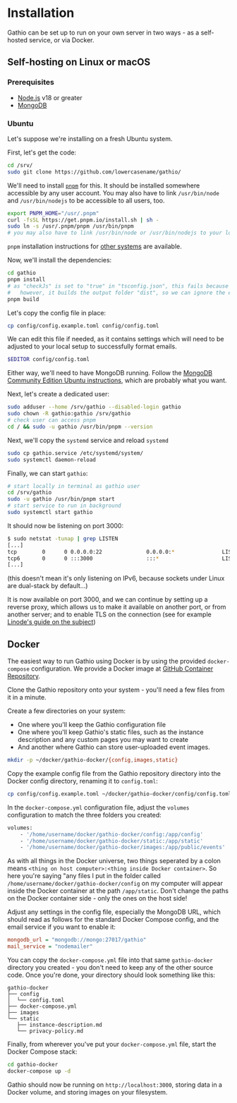 # Installation

Gathio can be set up to run on your own server in two ways - as a self-hosted service, or via Docker.

## Self-hosting on Linux or macOS

### Prerequisites

- [Node.js](https://nodejs.org/en/) v18 or greater
- [MongoDB](https://www.mongodb.com/docs/manual/administration/install-on-linux/#std-label-install-mdb-community-edition-linux)

### Ubuntu

Let's suppose we're installing on a fresh Ubuntu system.

First, let's get the code:

```bash
cd /srv/
sudo git clone https://github.com/lowercasename/gathio/
```

We'll need to install [`pnpm`](https://pnpm.io/) for this. It should be installed somewhere accessible by any user account. You may also have to link `/usr/bin/node` and `/usr/bin/nodejs` to be accessible to all users, too.

```bash
export PNPM_HOME="/usr/.pnpm"
curl -fsSL https://get.pnpm.io/install.sh | sh -
sudo ln -s /usr/.pnpm/pnpm /usr/bin/pnpm
# you may also have to link /usr/bin/node or /usr/bin/nodejs to your local copy of node
```

`pnpm` installation instructions for [other systems](https://pnpm.io/installation) are available.

Now, we'll install the dependencies:

```bash
cd gathio
pnpm install
# as "checkJs" is set to "true" in "tsconfig.json", this fails because of type-checking
#   however, it builds the output folder "dist", so we can ignore the errors and carry on
pnpm build
```

Let's copy the config file in place:

```bash
cp config/config.example.toml config/config.toml
```

We can edit this file if needed, as it contains settings which will need to be adjusted to your local setup to successfully format emails.

```bash
$EDITOR config/config.toml
```

Either way, we'll need to have MongoDB running. Follow the [MongoDB Community Edition Ubuntu instructions](https://www.mongodb.com/docs/manual/tutorial/install-mongodb-on-ubuntu), which are probably what you want.

Next, let's create a dedicated user:

```bash
sudo adduser --home /srv/gathio --disabled-login gathio
sudo chown -R gathio:gathio /srv/gathio
# check user can access pnpm
cd / && sudo -u gathio /usr/bin/pnpm --version
```

Next, we'll copy the `systemd` service and reload `systemd`

```bash
sudo cp gathio.service /etc/systemd/system/
sudo systemctl daemon-reload
```

Finally, we can start `gathio`:

```bash
# start locally in terminal as gathio user
cd /srv/gathio
sudo -u gathio /usr/bin/pnpm start
# start service to run in background
sudo systemctl start gathio
```

It should now be listening on port 3000:

```bash
$ sudo netstat -tunap | grep LISTEN
[...]
tcp        0      0 0.0.0.0:22              0.0.0.0:*               LISTEN      952/sshd
tcp6       0      0 :::3000                 :::*                    LISTEN      5655/node
[...]
```

(this doesn't mean it's only listening on IPv6, because sockets under Linux are
dual-stack by default...)

It is now available on port 3000, and we can continue by setting up a reverse
proxy, which allows us to make it available on another port, or from another
server; and to enable TLS on the connection (see for example [Linode's guide on
the subject](https://www.linode.com/docs/web-servers/nginx/use-nginx-reverse-proxy/#configure-nginx))

## Docker

The easiest way to run Gathio using Docker is by using the provided
`docker-compose` configuration. We provide a Docker image at [GitHub
Container Repository](https://github.com/lowercasename/gathio/pkgs/container/gathio).

Clone the Gathio repository onto your system - you'll need a few files from it in a minute.

Create a few directories on your system:

- One where you'll keep the Gathio configuration file
- One where you'll keep Gathio's static files, such as the instance description
  and any custom pages you may want to create
- And another where Gathio can store user-uploaded event images.

```bash
mkdir -p ~/docker/gathio-docker/{config,images,static}
```

Copy the example config file from the Gathio repository directory into the Docker config directory,
renaming it to `config.toml`:

```bash
cp config/config.example.toml ~/docker/gathio-docker/config/config.toml
```

In the `docker-compose.yml` configuration file, adjust
the `volumes` configuration to match the three folders you created:

```dockerfile
volumes:
    - '/home/username/docker/gathio-docker/config:/app/config'
    - '/home/username/docker/gathio-docker/static:/app/static'
    - '/home/username/docker/gathio-docker/images:/app/public/events'
```

As with all things in the Docker universe, two things seperated by a colon
means `<thing on host computer>:<thing inside Docker container>`.  So
here you're saying "any files I put in the folder called
`/home/username/docker/gathio-docker/config` on my computer will appear inside
the Docker container at the path `/app/static`. Don't change the paths on the
Docker container side - only the ones on the host side!

Adjust any settings in the config file, especially the MongoDB URL, which should
read as follows for the standard Docker Compose config, and the email service if you
want to enable it:

```ini
mongodb_url = "mongodb://mongo:27017/gathio"
mail_service = "nodemailer"
```

You can copy the `docker-compose.yml` file into that same `gathio-docker`
directory you created - you don't need to keep any of the other source code. Once
you're done, your directory should look something like this:

```tree
gathio-docker
├── config
│  └── config.toml
├── docker-compose.yml
├── images
└── static
   ├── instance-description.md
   └── privacy-policy.md
```

Finally, from wherever you've put your `docker-compose.yml` file, start the Docker Compose stack:

```bash
cd gathio-docker
docker-compose up -d
```

Gathio should now be running on `http://localhost:3000`, storing data in a
Docker volume, and storing images on your filesystem.
